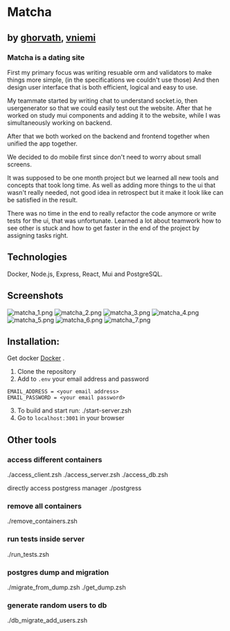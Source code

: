 # Matcha

## by [ghorvath](https://github.com/mobahug), [vniemi](https://gitlab.com/vilniemi)

### Matcha is a dating site

First my primary focus was writing resuable orm and validators to make things more simple, (in the specifications we couldn't use those) And then design user interface that is both efficient, logical and easy to use.

My teammate started by writing chat to understand socket.io, then usergenerator so that we could easily test out the website. After that he worked
on study mui components and adding it to the website, while I was simultaneously working on backend.

After that we both worked on the backend and frontend together when unified the app together.

We decided to do mobile first since don't need to worry about small screens.

It was supposed to be one month project but we learned all new tools and concepts that took long time. As well as adding more things to the ui
that wasn't really needed, not good idea in retrospect but it make it look like can be satisfied in the result.

There was no time in the end to really refactor the code anymore or write tests for the ui, that was unfortunate. Learned a lot about teamwork how to see other is stuck and how to get faster in the end of the project by assigning tasks right.

## Technologies

Docker, Node.js, Express, React, Mui and PostgreSQL.

## Screenshots

![matcha_1.png](screenshots/matcha_1.png)
![matcha_2.png](screenshots/matcha_2.png)
![matcha_3.png](screenshots/matcha_3.png)
![matcha_4.png](screenshots/matcha_4.png)
![matcha_5.png](screenshots/matcha_5.png)
![matcha_6.png](screenshots/matcha_6.png)
![matcha_7.png](screenshots/matcha_7.png)

## Installation:

Get docker [Docker](https://www.docker.com/) .

1. Clone the repository
2. Add to `.env` your email address and password

```
EMAIL_ADDRESS = <your email address>
EMAIL_PASSWORD = <your email password>
```

3. To build and start run: ./start-server.zsh
4. Go to `localhost:3001` in your browser

## Other tools

### access different containers

./access_client.zsh
./access_server.zsh
./access_db.zsh

directly access postgress manager
./postgress

### remove all containers

./remove_containers.zsh

### run tests inside server

./run_tests.zsh

### postgres dump and migration

./migrate_from_dump.zsh
./get_dump.zsh

### generate random users to db

./db_migrate_add_users.zsh
